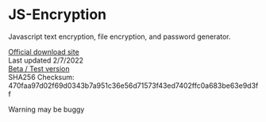 # JS-Encryption
Javascript text encryption, file encryption, and password generator.

<a href="https://JS-Encryption-updater.smartcoder21.repl.co">Official download site</a>
<br>
Last updated 2/7/2022
<br>
<a href="https://JS-Encryption-20.smartcoder21.repl.co">Beta / Test version</a>
<br>
SHA256 Checksum: 470faa97d02f69d0343b7a951c36e56d71573f43ed7402ffc0a683be63e9d3ff

Warning may be buggy
